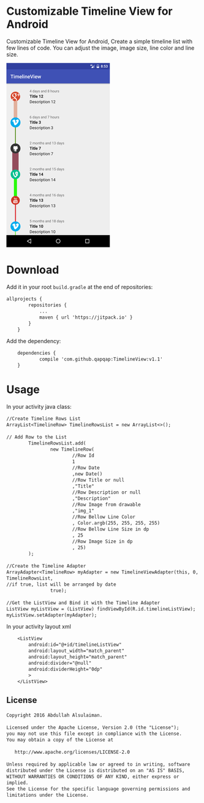 # Customizable Timeline View for Android
Customizable Timeline View for Android, Create a simple timeline list with few lines of code. You can adjust the image, image size, line color and line size.

![](Screenshot.png)

# Download
Add it in your root `build.gradle` at the end of repositories:

```
allprojects {
		repositories {
			...
			maven { url 'https://jitpack.io' }
		}
	}
```
Add the dependency:

```
	dependencies {
	        compile 'com.github.qapqap:TimelineView:v1.1'
	}
```

# Usage

In your activity java class:
```
//Create Timeline Rows List
ArrayList<TimelineRow> TimelineRowsList = new ArrayList<>();

// Add Row to the List
        TimelineRowsList.add(
                new TimelineRow(
                        //Row Id
                        1
                        //Row Date
                        ,new Date()
                        //Row Title or null
                        ,"Title"
                        //Row Description or null
                        ,"Description"
                        //Row Image from drawable
                        ,"img_1"
                        //Row Bellow Line Color
                        , Color.argb(255, 255, 255, 255)
                        //Row Bellow Line Size in dp
                        , 25
                        //Row Image Size in dp
                        , 25)
        );

//Create the Timeline Adapter
ArrayAdapter<TimelineRow> myAdapter = new TimelineViewAdapter(this, 0, TimelineRowsList,
//if true, list will be arranged by date
                true);

//Get the ListView and Bind it with the Timeline Adapter
ListView myListView = (ListView) findViewById(R.id.timelineListView);
myListView.setAdapter(myAdapter);
```

In your activity layout xml
```
    <ListView
        android:id="@+id/timelineListView"
        android:layout_width="match_parent"
        android:layout_height="match_parent"
        android:divider="@null"
        android:dividerHeight="0dp"
        >
    </ListView>
```

License
--------

    Copyright 2016 Abdullah Alsulaiman.

    Licensed under the Apache License, Version 2.0 (the "License");
    you may not use this file except in compliance with the License.
    You may obtain a copy of the License at

       http://www.apache.org/licenses/LICENSE-2.0

    Unless required by applicable law or agreed to in writing, software
    distributed under the License is distributed on an "AS IS" BASIS,
    WITHOUT WARRANTIES OR CONDITIONS OF ANY KIND, either express or implied.
    See the License for the specific language governing permissions and
    limitations under the License.
